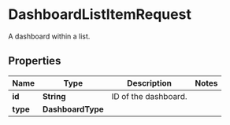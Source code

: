 

# DashboardListItemRequest

A dashboard within a list.
## Properties

Name | Type | Description | Notes
------------ | ------------- | ------------- | -------------
**id** | **String** | ID of the dashboard. | 
**type** | **DashboardType** |  | 



